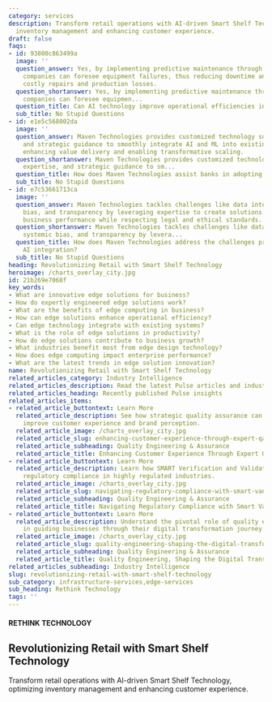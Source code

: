 ```yaml
---
category: services
description: Transform retail operations with AI-driven Smart Shelf Technology, optimizing
  inventory management and enhancing customer experience.
draft: false
faqs:
- id: 93800c863499a
  image: ''
  question_answer: Yes, by implementing predictive maintenance through AI, manufacturing
    companies can foresee equipment failures, thus reducing downtime and saving on
    costly repairs and production losses.
  question_shortanswer: Yes, by implementing predictive maintenance through AI, manufacturing
    companies can foresee equipmen...
  question_title: Can AI technology improve operational efficiencies in manufacturing?
  sub_title: No Stupid Questions
- id: e1e5c568002da
  image: ''
  question_answer: Maven Technologies provides customized technology solutions, expertise,
    and strategic guidance to smoothly integrate AI and ML into existing banking structures,
    enhancing value delivery and enabling transformative scaling.
  question_shortanswer: Maven Technologies provides customized technology solutions,
    expertise, and strategic guidance to sm...
  question_title: How does Maven Technologies assist banks in adopting AI and ML solutions?
  sub_title: No Stupid Questions
- id: e7c53661713ca
  image: ''
  question_answer: Maven Technologies tackles challenges like data integrity, systemic
    bias, and transparency by leveraging expertise to create solutions that enhance
    business performance while respecting legal and ethical standards.
  question_shortanswer: Maven Technologies tackles challenges like data integrity,
    systemic bias, and transparency by levera...
  question_title: How does Maven Technologies address the challenges presented by
    AI integration?
  sub_title: No Stupid Questions
heading: Revolutionizing Retail with Smart Shelf Technology
heroimage: /charts_overlay_city.jpg
id: 21b269e7068f
key_words:
- What are innovative edge solutions for business?
- How do expertly engineered edge solutions work?
- What are the benefits of edge computing in business?
- How can edge solutions enhance operational efficiency?
- Can edge technology integrate with existing systems?
- What is the role of edge solutions in productivity?
- How do edge solutions contribute to business growth?
- What industries benefit most from edge design technology?
- How does edge computing impact enterprise performance?
- What are the latest trends in edge solution innovation?
name: Revolutionizing Retail with Smart Shelf Technology
related_articles_category: Industry Intelligence
related_articles_description: Read the latest Pulse articles and industry insights.
related_articles_heading: Recently published Pulse insights
related_articles_items:
- related_article_buttontext: Learn More
  related_article_description: See how strategic quality assurance can significantly
    improve customer experience and brand perception.
  related_article_image: /charts_overlay_city.jpg
  related_article_slug: enhancing-customer-experience-through-expert-qa
  related_article_subheading: Quality Engineering & Assurance
  related_article_title: Enhancing Customer Experience Through Expert QA
- related_article_buttontext: Learn More
  related_article_description: Learn how SMART Verification and Validation streamline
    regulatory compliance in highly regulated industries.
  related_article_image: /charts_overlay_city.jpg
  related_article_slug: navigating-regulatory-compliance-with-smart-vandv
  related_article_subheading: Quality Engineering & Assurance
  related_article_title: Navigating Regulatory Compliance with Smart VandV
- related_article_buttontext: Learn More
  related_article_description: Understand the pivotal role of quality engineering
    in guiding businesses through their digital transformation journey.
  related_article_image: /charts_overlay_city.jpg
  related_article_slug: quality-engineering-shaping-the-digital-transformation
  related_article_subheading: Quality Engineering & Assurance
  related_article_title: Quality Engineering, Shaping the Digital Transformation
related_articles_subheading: Industry Intelligence
slug: revolutionizing-retail-with-smart-shelf-technology
sub_category: infrastructure-services,edge-services
sub_heading: Rethink Technology
tags: ''
---
```


#### RETHINK TECHNOLOGY
## Revolutionizing Retail with Smart Shelf Technology
Transform retail operations with AI-driven Smart Shelf Technology, optimizing inventory management and enhancing customer experience.